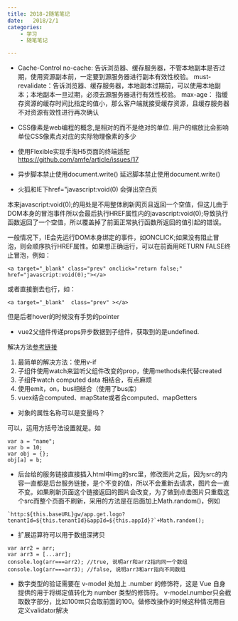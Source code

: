 ```yaml
---
title: 2018-2随笔笔记
date:   2018/2/1
categories: 
    - 学习 
    - 随笔笔记

---
```


* Cache-Control
    no-cache: 告诉浏览器、缓存服务器，不管本地副本是否过期，使用资源副本前，一定要到源服务器进行副本有效性校验。
    must-revalidate：告诉浏览器、缓存服务器，本地副本过期前，可以使用本地副本；本地副本一旦过期，必须去源服务器进行有效性校验。
    max-age： 指缓存资源的缓存时间比指定的值小，那么客户端就接受缓存资源，且缓存服务器不对资源有效性进行再次确认

* CSS像素是web编程的概念,是相对的而不是绝对的单位. 用户的缩放比会影响单位CSS像素点对应的实际物理像素的多少

* 使用Flexible实现手淘H5页面的终端适配
https://github.com/amfe/article/issues/17


* 异步脚本禁止使用document.write()
延迟脚本禁止使用document.write()

* 火狐和IE下href="javascript:void(0) 会弹出空白页

本来javascript:void(0);的用处是不用整体刷新网页且返回一个空值，但这儿由于DOM本身的冒泡事件所以会最后执行HREF属性内的javascript:void(0);导致执行函数返回了一个空值，所以覆盖掉了前面正常执行函数所返回的值引起的错误。

一般情况下，IE会先运行DOM本身绑定的事件，如ONCLICK;如果没有阻止冒泡，则会顺序执行HREF属性。如果想正确运行，可以在前面用RETURN FALSE终止冒泡，例如：
```
<a target="_blank" class="prev" onclick="return false;"   href="javascript:void(0);"></a>
```
或者直接删去也行，如：
```
<a target="_blank"  class="prev" ></a>
```
但是后者hover的时候没有手势的pointer

* vue2父组件传递props异步数据到子组件，获取到的是undefined.

解决方法[参考链接](http://www.jb51.net/article/117447.htm)

1. 最简单的解决方法：使用v-if
2. 子组件使用watch来监听父组件改变的prop，使用methods来代替created
3. 子组件watch computed data 相结合，有点麻烦
4. 使用emit，on，bus相结合（使用了bus库）
5. vuex结合computed、mapState或者合computed、mapGetters

* 对象的属性名称可以是变量吗？

可以，运用方括号法设置就是。如
```
var a = "name";
var b = 10;
var obj = {};
obj[a] = b;
```

* 后台给的服务链接直接插入html中img的src里，修改图片之后，因为src的内容一直都是后台服务链接，是个不变的值，所以不会重新去请求，图片会一直不变。如果刷新页面这个链接返回的图片会改变，为了做到点击图片只重载这个src而整个页面不刷新，采用的方法是在后面加上Math.random()，例如 
```
`http:${this.baseURL}gw/app.get.logo?tenantId=${this.tenantId}&appId=${this.appId}?`+Math.random();
```

* 扩展运算符可以用于数组深拷贝
```
var arr2 = arr;
var arr3 = [...arr];
console.log(arr===arr2); //true, 说明arr和arr2指向同一个数组
console.log(arr===arr3); //false, 说明arr3和arr指向不同数组
```

* 数字类型的验证需要在 v-model 处加上 .number 的修饰符，这是 Vue 自身提供的用于将绑定值转化为 number 类型的修饰符。 v-model.number只会截取数字部分，比如100ttt只会取前面的100。做修改操作的时候这种情况用自定义validator解决
